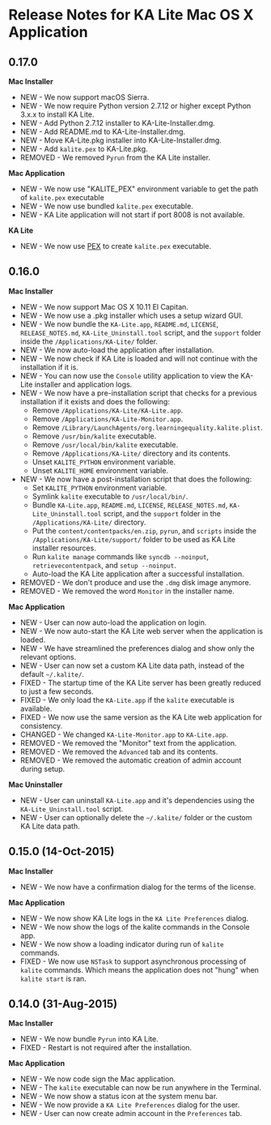 Release Notes for KA Lite Mac OS X Application
==============================================

0.17.0
------

**Mac Installer**

* NEW - We now support macOS Sierra.
* NEW - We now require Python version 2.7.12 or higher except Python 3.x.x to install KA Lite.
* NEW - Add Python 2.7.12 installer to KA-Lite-Installer.dmg.
* NEW - Add README.md to KA-Lite-Installer.dmg.
* NEW - Move KA-Lite.pkg installer into KA-Lite-Installer.dmg.
* NEW - Add `kalite.pex` to KA-Lite.pkg.
* REMOVED - We removed `Pyrun` from the KA Lite installer.

**Mac Application**
* NEW - We now use "KALITE_PEX" environment variable to get the path of `kalite.pex` executable
* NEW - We now use bundled `kalite.pex` executable.
* NEW - KA Lite application will not start if port 8008 is not available.

**KA Lite**
* NEW - We now use [PEX](https://pex.readthedocs.io/en/stable/) to create `kalite.pex` executable.


0.16.0
------

**Mac Installer**

* NEW - We now support Mac OS X 10.11 El Capitan.
* NEW - We now use a .pkg installer which uses a setup wizard GUI.
* NEW - We now bundle the `KA-Lite.app`, `README.md`, `LICENSE`, `RELEASE_NOTES.md`, `KA-Lite_Uninstall.tool` script, and the `support` folder inside the `/Applications/KA-Lite/` folder.
* NEW - We now auto-load the application after installation.
* NEW - We now check if KA Lite is loaded and will not continue with the installation if it is.
* NEW - You can now use the `Console` utility application to view the KA-Lite installer and application logs.
* NEW - We now have a pre-installation script that checks for a previous installation if it exists and does the following:
  - Remove `/Applications/KA-Lite/KA-Lite.app`.
  - Remove `/Applications/KA-Lite-Monitor.app`.
  - Remove `/Library/LaunchAgents/org.learningequality.kalite.plist`.
  - Remove `/usr/bin/kalite` executable.
  - Remove `/usr/local/bin/kalite` executable. 
  - Remove `/Applications/KA-Lite/` directory and its contents.
  - Unset `KALITE_PYTHON` environment variable.
  - Unset `KALITE_HOME` environment variable.
* NEW - We now have a post-installation script that does the following:
  - Set `KALITE_PYTHON` environment variable.
  - Symlink `kalite` executable to `/usr/local/bin/`.
  - Bundle `KA-Lite.app`, `README.md`, `LICENSE`, `RELEASE_NOTES.md`, `KA-Lite_Uninstall.tool` script, and the `support` folder in the `/Applications/KA-Lite/` directory.
  - Put the `content/contentpacks/en.zip`, `pyrun`, and `scripts` inside the `/Applications/KA-Lite/support/` folder to be used as KA Lite installer resources.
  - Run `kalite manage` commands like `syncdb --noinput`, `retrievecontentpack`, and `setup --noinput`.
  - Auto-load the KA Lite application after a successful installation.
* REMOVED - We don't produce and use the `.dmg` disk image anymore.
* REMOVED - We removed the word `Monitor` in the installer name.

**Mac Application**

* NEW - User can now auto-load the application on login.
* NEW - We now auto-start the KA Lite web server when the application is loaded.
* NEW - We have streamlined the preferences dialog and show only the relevant options.
* NEW - User can now set a custom KA Lite data path, instead of the default `~/.kalite/`.
* FIXED - The startup time of the KA Lite server has been greatly reduced to just a few seconds.
* FIXED - We only load the `KA-Lite.app` if the `kalite` executable is available.
* FIXED - We now use the same version as the KA Lite web application for consistency.
* CHANGED - We changed `KA-Lite-Monitor.app` to `KA-Lite.app`.
* REMOVED - We removed the "Monitor" text from the application.
* REMOVED - We removed the `Advanced` tab and its contents.
* REMOVED - We removed the automatic creation of admin account during setup.
 
**Mac Uninstaller**

* NEW - User can uninstall `KA-Lite.app` and it's dependencies using the `KA-Lite_Uninstall.tool` script.
* NEW - User can optionally delete the `~/.kalite/` folder or the custom KA Lite data path.


0.15.0 (14-Oct-2015)
--------------------

**Mac Installer**

* NEW - We now have a confirmation dialog for the terms of the license.

**Mac Application**

* NEW - We now show KA Lite logs in the `KA Lite Preferences` dialog.
* NEW - We now show the logs of the kalite commands in the Console app.
* NEW - We now show a loading indicator during run of `kalite` commands.
* FIXED - We now use `NSTask` to support asynchronous processing of `kalite` commands.  Which means the application does not "hung" when `kalite start` is ran.


0.14.0 (31-Aug-2015)
--------------------

**Mac Installer**

* NEW - We now bundle `Pyrun` into KA Lite.
* FIXED - Restart is not required after the installation.

**Mac Application**

* NEW - We now code sign the Mac application.
* NEW - The `kalite` executable can now be run anywhere in the Terminal.
* NEW - We now show a status icon at the system menu bar.
* NEW - We now provide a `KA Lite Preferences` dialog for the user.
* NEW - User can now create admin account in the `Preferences` tab.
